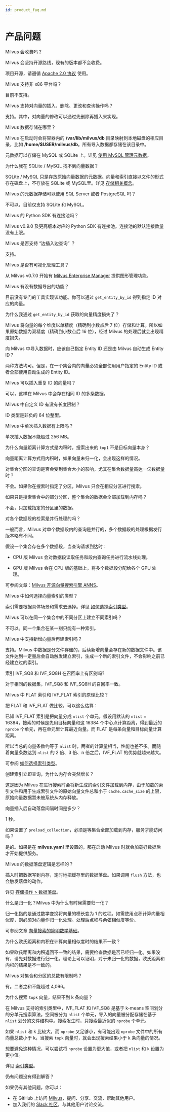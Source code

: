 ```yaml
---
id: product_faq.md
---
```


# 产品问题

<div class="faq-header" id="1">Milvus 会收费吗？</div>

Milvus 会坚持开源路线，现有的版本都不会收费。

项目开源，请遵循 [Apache 2.0 协议](http://www.apache.org/licenses/LICENSE-2.0) 使用。

<div class="faq-header" id="2">Milvus 支持非 x86 平台吗？</div>

目前不支持。

<div class="faq-header" id="3">Milvus 支持对向量的插入、删除、更改和查询操作吗？</div>

支持。其中，对向量的修改可以通过先删除再插入来实现。

<div class="faq-header" id="4">Milvus 数据存储在哪里？</div>

Milvus 在启动时会将容器内的 **/var/lib/milvus/db** 目录映射到本地磁盘的相应目录，比如 **/home/$USER/milvus/db**。所有导入数据都存储在该目录中。

元数据可以存储在 MySQL 或 SQLite 上。详见 [使用 MySQL 管理元数据](data_manage.md)。


<div class="faq-header" id="5">为什么我在 SQLite / MySQL 找不到向量数据？</div>

SQLite / MySQL 只是存放原始向量数据的元数据。向量和索引直接以文件的形式存在磁盘上，不存放在 SQLite 或 MySQL里。详见 [存储相关概念](storage_concept.md)。

<div class="faq-header" id="6">Milvus 的元数据存储可以使用 SQL Server 或者 PostgreSQL 吗？</div>

不可以，目前仅支持 SQLite 和 MySQL。

<div class="faq-header" id="7">Milvus 的 Python SDK 有连接池吗？</div>

Milvus v0.9.0 及更高版本对应的 Python SDK 有连接池。连接池的默认连接数量没有上限。

<div class="faq-header" id="8">Milvus 是否支持 “边插入边查询” ？</div>

支持。

<div class="faq-header" id="9">Milvus 是否有可视化管理工具？</div>

从 Milvus v0.7.0 开始有 [Milvus Enterprise Manager](https://zilliz.com/products/em) 提供图形管理功能。

<div class="faq-header" id="10">Milvus 有没有数据导出的功能？</div>

目前没有专门的工具实现该功能。你可以通过 `get_entity_by_id` 得到指定 ID 对应的向量。


<div class="faq-header" id="11">为什么我通过 <code>get_entity_by_id</code> 获取的向量精度损失了？</div>

Milvus 将向量的每个维度以单精度（精确到小数点后 7 位）存储和计算。所以如果原始数据为双精度（精确到小数点后 16 位），经过 Milvus 的处理后就会出现精度损失。

<div class="faq-header" id="12">向 Milvus 中导入数据时，应该自己指定 Entity ID 还是由 Milvus 自动生成 Entity ID？</div>

两种方法均可。但是，在一个集合内的向量必须全部使用用户指定的 Entity ID 或者全部使用自动生成的 Entity ID。


<div class="faq-header" id="13">Milvus 可以插入重复 ID 的向量吗？</div>

可以，这样在 Milvus 中会存在相同 ID 的多条数据。

<div class="faq-header" id="14">Milvus 中自定义 ID 有没有长度限制？</div>

ID 类型是非负的 64 位整型。

<div class="faq-header" id="15">Milvus 中单次插入数据有上限吗？</div>

单次插入数据不能超过 256 MB。

<div class="faq-header" id="16">为什么向量距离计算方式是内积时，搜索出来的 <code>top1</code> 不是目标向量本身？</div>

向量距离计算方式用内积时，如果向量未归一化，会出现这样的情况。

<div class="faq-header" id="17">对集合分区的查询是否会受到集合大小的影响，尤其在集合数据量高达一亿数据量时？</div>

不会。如果你在搜索时指定了分区，Milvus 只会在相应分区进行搜索。

<div class="faq-header" id="18">如果只是搜索集合中的部分分区，整个集合的数据会全部加载到内存吗？</div>

不会，只加载指定的分区里的数据。


<div class="faq-header" id="19">对各个数据段的检索是并行处理的吗？</div>

一般而言，Milvus 对单个数据段内的查询是并行的，多个数据段的处理根据发行版本略有不同。

假设一个集合存在多个数据段，当查询请求到达时：

- CPU 版 Milvus 会对数据段读取任务和段内查询任务进行流水线处理。

- GPU 版 Milvus 会在 CPU 版的基础上，将多个数据段分配给各个 GPU 处理。

可参阅文章：[Milvus 开源向量搜索引擎 ANNS](https://zhuanlan.zhihu.com/p/110332250)。

<div class="faq-header" id="20">Milvus 中如何选择向量索引的类型？</div>

索引需要根据具体场景和需求去选择。详见 [如何选择索引类型](https://milvus.io/cn/blogs/2019-12-03-select-index.md)。

<div class="faq-header" id="21">Milvus 可以在同一个集合中的不同分区上建立不同索引吗？</div>

不可以。同一个集合在某一刻只能有一种索引。


<div class="faq-header" id="22">Milvus 中支持新增向量后再建索引吗？</div>

支持。Milvus 中数据是分文件存储的，后续新增向量会存在新的数据文件中。该文件达到一定量后会自动触发建立索引，生成一个新的索引文件，不会影响之前已经建立过的索引。


<div class="faq-header" id="23">索引 IVF_SQ8 和 IVF_SQ8H 在召回率上有区别吗?</div>

对于相同的数据集，IVF\_SQ8 和 IVF\_SQ8H 的召回率一致。

<div class="faq-header" id="24">Milvus 中 FLAT 索引和 IVF_FLAT 索引的原理比较？</div>

把 FLAT 和 IVF_FLAT 做比较，可以这么估算：

已知 IVF_FLAT 索引是把向量分成 `nlist` 个单元。假设用默认的 `nlist` = 16384，搜索的时候是先用目标向量和这 16384 个中心点计算距离，得到最近的 `nprobe` 个单元，再在单元里计算最近向量。而 FLAT 是每条向量和目标向量计算距离。

所以当总的向量条数约等于 `nlist` 时，两者的计算量相当，性能也差不多。而随着向量条数达到 `nlist` 的 2 倍、3 倍、n 倍之后，IVF_FLAT 的优势就越来越大。

可参阅 [如何选择索引类型](https://milvus.io/cn/blogs/2019-12-03-select-index.md)。

<div class="faq-header" id="25">创建索引立即查询，为什么内存会突然增长？</div>

这是因为 Milvus 在进行搜索时会将新生成的索引文件加载到内存，由于加载的索引文件和用于生成索引文件的原始向量文件总和小于 `cache.cache_size` 的上限，原始向量数据暂未被系统从内存释放。

<div class="faq-header" id="26">向量插入后自动落盘间隔时间是多少？</div>

1 秒。

<div class="faq-header" id="27">如果设置了 <code>preload_collection</code>，必须是等集合全部加载到内存，服务才能访问吗？</div>

是的。如果是在 **milvus.yaml** 里设置的，那在启动 Milvus 时就会加载好数据后才开始提供服务。


<div class="faq-header" id="28">Milvus 的数据落盘逻辑是怎样的？</div>

插入时把数据写到内存，定时地把缓存里的数据落盘。如果调用 `flush` 方法，也会触发落盘的动作。

详见 [存储操作 > 数据落盘](storage_operation.md#数据落盘)。

<div class="faq-header" id="29">什么是归一化？Milvus 中为什么有时候需要归一化？</div>

归一化指的是通过数学变换将向量的模长变为 1 的过程。如需使用点积计算向量相似度，则必须对向量作归一化处理。处理后点积与余弦相似度等价。

可参阅文章 [向量搜索的简明数学基础](https://zhuanlan.zhihu.com/p/88117781)。

<div class="faq-header" id="30">为什么欧氏距离和内积在计算向量相似度时的结果不一致？</div>

如果欧氏距离和内积返回不一致的结果，需要检查数据是否已经归一化。如果没有，请先对数据进行归一化。理论上可以证明，对于未归一化的数据，欧氏距离和内积的结果是不一致的。


<div class="faq-header" id="31">Milvus 对集合和分区的总数有限制吗？</div>

有。二者之和不能超过 4,096。


<div class="faq-header" id="32">为什么搜索 <code>topk</code> 向量，结果不到 k 条向量？</div>

在 Milvus 支持的索引类型中，IVF_FLAT 和 IVF_SQ8 是基于 k-means 空间划分的分单元搜索算法。空间被分为 `nlist` 个单元，导入的向量被分配存储在基于 `nlist` 划分的文件结构中。搜索发生时，只搜索最近似的 `nprobe` 个单元。

如果 `nlist` 和 k 比较大，而 `nprobe` 又足够小，有可能出现 `nprobe` 文件中的所有向量总数小于 k。当搜索 `topk` 向量时，就会出现搜索结果小于 k 条向量的情况。

想要避免这种情况，可以尝试将 `nprobe` 设置为更大值，或者把 `nlist` 和 `k` 设置为更小值。

详见 [索引类型](index.md)。





<div class="faq-header" id="33">仍有问题没有得到解答？</div>

如果仍有其他问题，你可以：

- 在 GitHub 上访问 [Milvus](https://github.com/milvus-io/milvus/issues)，提问、分享、交流，帮助其他用户。
- 加入我们的 [Slack 社区](https://join.slack.com/t/milvusio/shared_invite/enQtNzY1OTQ0NDI3NjMzLWNmYmM1NmNjOTQ5MGI5NDhhYmRhMGU5M2NhNzhhMDMzY2MzNDdlYjM5ODQ5MmE3ODFlYzU3YjJkNmVlNDQ2ZTk)，与其他用户讨论交流。

